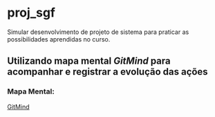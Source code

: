 # proj_sgf
Simular desenvolvimento de projeto de sistema para praticar as possibilidades aprendidas no curso.

## Utilizando mapa mental _GitMind_ para acompanhar e registrar a evolução das ações

### Mapa Mental:
[GitMind](https://gitmind.com/app/docs/m3pwhcnb)
